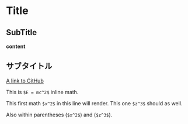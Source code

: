 # Title

## SubTitle

__content__

## サブタイトル

[A link to GitHub](http://github.com/)

This is `$E = mc^2$` inline math.

This first math `$x^2$` in this line will render. This one `$z^3$` should as well.

Also within parentheses (`$x^2$`) and (`$z^3$`).
